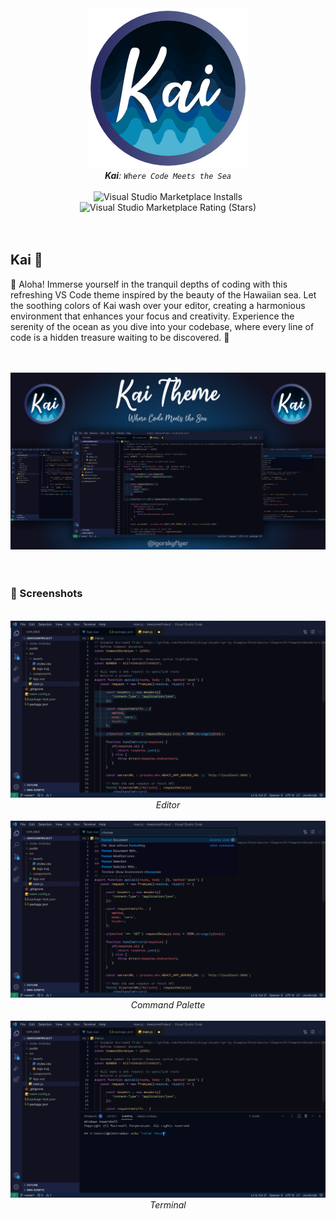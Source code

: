 <div align="center">
	<img src="https://raw.githubusercontent.com/igorskyflyer/vscode-theme-kai/main/assets/promo/kai-256x256.png" alt="Kai - a Visual Studio Code theme">
	<br>
	<em><strong>Kai</strong>: <code>Where Code Meets the Sea</code></em>
	<br>
	<br>
		<img alt="Visual Studio Marketplace Installs" src="https://img.shields.io/visual-studio-marketplace/i/igordvlpr.kai-theme">
	<img alt="Visual Studio Marketplace Rating (Stars)" src="https://img.shields.io/visual-studio-marketplace/stars/igordvlpr.kai-theme">
</div>

<br>
<br>

## Kai 🌊

🌊 Aloha! Immerse yourself in the tranquil depths of coding with this refreshing VS Code theme inspired by the beauty of the Hawaiian sea. Let the soothing colors of Kai wash over your editor, creating a harmonious environment that enhances your focus and creativity. Experience the serenity of the ocean as you dive into your codebase, where every line of code is a hidden treasure waiting to be discovered. 🦞

<br>
<br>

<div align="center">
	<img src="https://raw.githubusercontent.com/igorskyflyer/vscode-theme-kai/main/assets/promo/promo.png" alt="Kai - a Visual Studio Code theme">
</div>

<br>
<br>

### 📸 Screenshots

<br>

<div align="center">
	<img src="https://raw.githubusercontent.com/igorskyflyer/vscode-theme-kai/main/assets/promo/screenshot-1.png" alt="Screenshot of Visual Studio Code running Kai theme">
	<br>
	<em>Editor</em>
	<br>
	<br>
	<img src="https://raw.githubusercontent.com/igorskyflyer/vscode-theme-kai/main/assets/promo/screenshot-2.png" alt="Screenshot of Visual Studio Code running Kai theme">
	<br>
	<em>Command Palette</em>
	<br>
	<br>
	<img src="https://raw.githubusercontent.com/igorskyflyer/vscode-theme-kai/main/assets/promo/screenshot-3.png" alt="Screenshot of Visual Studio Code running Kai theme">
	<br>
	<em>Terminal</em>
</div>
